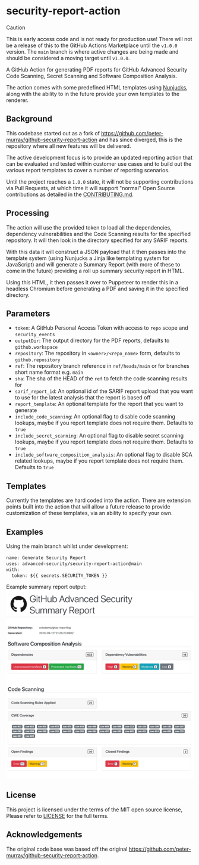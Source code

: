 # security-report-action

> [!CAUTION]
> This is early access code and is not ready for production use! There will not be a release of this to the GitHub Actions Marketplace until the `v1.0.0` version. The `main` branch is where active changes are being made and should be considered a moving target until `v1.0.0`.


A GitHub Action for generating PDF reports for GitHub Advanced Security Code Scanning, Secret Scanning and Software Composition Analysis.

The action comes with some predefined HTML templates using [Nunjucks](https://mozilla.github.io/nunjucks/templating.html),
along with the ability to in the future provide your own templates to the renderer.

## Background

This codebase started out as a fork of https://github.com/peter-murray/github-security-report-action and has since diverged, this is the repository where all new features will be delivered.

The active development focus is to provide an updated reporting action that can be evaluated and tested within customer use cases and to build out the various report templates to cover a number of reporting scenarios.

Until the project reaches a `1.0.0` state, it will not be supporting contributions via Pull Requests, at which time it will support "normal" Open Source contributions as detailed in the [CONTRIBUTING.md](CONTRIBUTING.md).


## Processing

The action will use the provided token to load all the dependencies, dependency vulnerabilities and the Code Scanning results for the specified repository. It will then look in the directory specified for any SARIF reports.

With this data it will construct a JSON payload that it then passes into the template system (using Nunjucks a Jinja like templating system for JavaScript) and will generate a Summary Report (with more of these to come in the future) providing a roll up summary security report in HTML.

Using this HTML, it then passes it over to Puppeteer to render this in a headless Chromium before generating a PDF and saving it in the specified directory.


## Parameters

* `token`: A GitHub Personal Access Token with access to `repo` scope and `security_events`
* `outputDir`: The output directory for the PDF reports, defaults to `github.workspace`
* `repository`: The repository in `<owner>/<repo_name>` form, defaults to `github.repository`
* `ref`: The repository branch reference in `ref/heads/main` or for branches short name format e.g. `main`
* `sha`: The sha of the HEAD of the `ref` to fetch the code scanning results for
* `sarif_report_id`: An optional id of the SARIF report upload that you want to use for the latest analysis that the report is based off
* `report_template`: An optional template for the report that you want to generate
* `include_code_scanning`: An optional flag to disable code scanning lookups, maybe if you report template does not require them. Defaults to `true`
* `include_secret_scanning`: An optional flag to disable secret scanning lookups, maybe if you report template does not require them. Defaults to `true`
* `include_software_composition_analysis`: An optional flag to disable SCA related lookups, maybe if you report template does not require them. Defaults to `true`


## Templates

Currently the templates are hard coded into the action. There are extension points built into the action that will allow
a future release to provide customization of these templates, via an ability to specify your own.


## Examples

Using the main branch whilst under development:
```
name: Generate Security Report
uses: advanced-security/security-report-action@main
with:
  token: ${{ secrets.SECURITY_TOKEN }}
```

Example summary report output:
![Example summary report](docs/images/summary_report_example.png)


## License
This project is licensed under the terms of the MIT open source license, Please refer to [LICENSE](LICENSE) for the full terms.


## Acknowledgements
The original code base was based off the original https://github.com/peter-murray/github-security-report-action.
